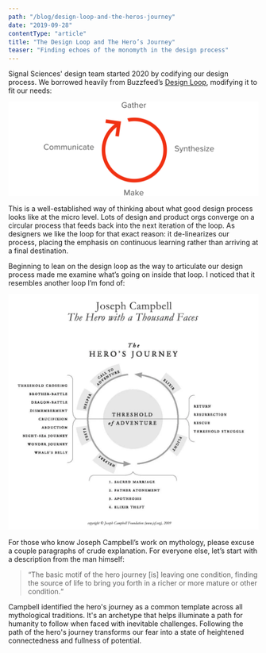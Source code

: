 ```yaml
---
path: "/blog/design-loop-and-the-heros-journey"
date: "2019-09-28"
contentType: "article"
title: "The Design Loop and The Hero’s Journey"
teaser: "Finding echoes of the monomyth in the design process"
---
```


Signal Sciences' design team started 2020 by codifying our design process. We borrowed heavily from Buzzfeed’s [Design Loop](https://medium.com/buzzfeed-design/introducing-buzzfeeds-design-process-4fefbdcd83ea), modifying it to fit our needs:

![Buzzfeed's "Design Loop"](./buzzfeed-design-loop.png)

This is a well-established way of thinking about what good design process looks like at the micro level. Lots of design and product orgs converge on a circular process that feeds back into the next iteration of the loop. As designers we like the loop for that exact reason: it de-linearizes our process, placing the emphasis on continuous learning rather than arriving at a final destination.

Beginning to lean on the design loop as the way to articulate our design process made me examine what’s going on inside that loop. I noticed that it resembles another loop I’m fond of:

![Joseph Campbell's diagram of the hero's journey](./heros-journey.png)

For those who know Joseph Campbell’s work on mythology, please excuse a couple paragraphs of crude explanation. For everyone else, let’s start with a description from the man himself:

> “The basic motif of the hero journey [is] leaving one condition, finding the source of life to bring you forth in a richer or more mature or other condition.“

Campbell identified the hero's journey as a common template across all mythological traditions. It's an archetype that helps illuminate a path for humanity to follow when faced with inevitable challenges. Following the path of the hero's journey transforms our fear into a state of heightened connectedness and fullness of potential.